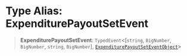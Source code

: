 # Type Alias: ExpenditurePayoutSetEvent

> **ExpenditurePayoutSetEvent**: `TypedEvent`\<\[`string`, `BigNumber`, `BigNumber`, `string`, `BigNumber`\], [`ExpenditurePayoutSetEventObject`](../interfaces/ExpenditurePayoutSetEventObject.md)\>
